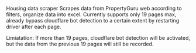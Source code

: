 Housing data scraper
Scrapes data from PropertyGuru web according to filters, organize data into excel. Currently supports only 19 pages max, already bypass cloudflare bot detection to a certain extent by restarting driver after each page. 

Limiatation:
If more than 19 pages, cloudflare bot detection will be activated, but the data from the previous 19 pages will still be recorded.
